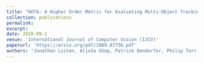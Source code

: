 ```yaml
---
title: "HOTA: A Higher Order Metric for Evaluating Multi-Object Tracking"
collection: publications
permalink: 
excerpt: 
date: 2020-09-1
venue: 'International Journal of Computer Vision (IJCV)'
paperurl: 'https://arxiv.org/pdf/2009.07736.pdf'
authors: "Jonathon Luiten, Aljoša Ošep, Patrick Dendorfer, Philip Torr, Andreas Geiger, Laura Leal-Taixé, and Bastian Leibe"
---
```

